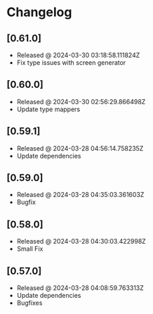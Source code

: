 # Changelog

## [0.61.0]

- Released @ 2024-03-30 03:18:58.111824Z
- Fix type issues with screen generator

## [0.60.0]

- Released @ 2024-03-30 02:56:29.866498Z
- Update type mappers

## [0.59.1]

- Released @ 2024-03-28 04:56:14.758235Z
- Update dependencies

## [0.59.0]

- Released @ 2024-03-28 04:35:03.361603Z
- Bugfix

## [0.58.0]

- Released @ 2024-03-28 04:30:03.422998Z
- Small Fix

## [0.57.0]

- Released @ 2024-03-28 04:08:59.763313Z
- Update dependencies
- Bugfixes
